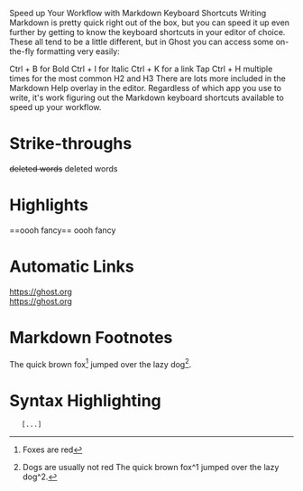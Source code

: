 Speed up Your Workflow with Markdown Keyboard Shortcuts
Writing Markdown is pretty quick right out of the box, but you can speed it up even further by getting to know the keyboard shortcuts in your editor of choice. These all tend to be a little different, but in Ghost you can access some on-the-fly formatting very easily:

Ctrl + B for Bold
Ctrl + I for Italic
Ctrl + K for a link
Tap Ctrl + H multiple times for the most common H2 and H3
There are lots more included in the Markdown Help overlay in the editor. Regardless of which app you use to write, it's work figuring out the Markdown keyboard shortcuts available to speed up your workflow.


# Strike-throughs
~~deleted words~~
deleted words

# Highlights
==oooh fancy==
oooh fancy

# Automatic Links
https://ghost.org  
https://ghost.org

# Markdown Footnotes
The quick brown fox[^1] jumped over the lazy dog[^2].

[^1]: Foxes are red
[^2]: Dogs are usually not red
The quick brown fox^1 jumped over the lazy dog^2.

# Syntax Highlighting
```language-javascript
   [...]
```
